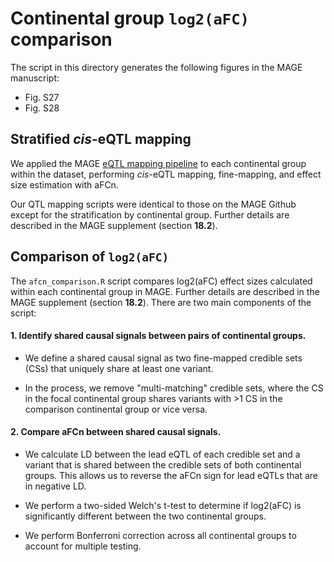 # Continental group `log2(aFC)` comparison

The script in this directory generates the following figures in the MAGE manuscript:

- Fig. S27
- Fig. S28

## Stratified _cis_-eQTL mapping

We applied the MAGE [eQTL mapping pipeline](https://github.com/mccoy-lab/MAGE/tree/main/analysis_pipeline) to each continental group within the dataset, performing _cis_-eQTL mapping, fine-mapping, and effect size estimation with aFCn.

Our QTL mapping scripts were identical to those on the MAGE Github except for the stratification by continental group. Further details are described in the MAGE supplement (section **18.2**).

## Comparison of `log2(aFC)`

The `afcn_comparison.R` script compares log2(aFC) effect sizes calculated within each continental group in MAGE. Further details are described in the MAGE supplement (section **18.2**). There are two main components of the script:

#### 1. Identify shared causal signals between pairs of continental groups.

- We define a shared causal signal as two fine-mapped credible sets (CSs) that uniquely share at least one variant.

- In the process, we remove "multi-matching" credible sets, where the CS in the focal continental group shares variants with >1 CS in the comparison continental group or vice versa.

#### 2. Compare aFCn between shared causal signals.

- We calculate LD between the lead eQTL of each credible set and a variant that is shared between the credible sets of both continental groups. This allows us to reverse the aFCn sign for lead eQTLs that are in negative LD.

- We perform a two-sided Welch's t-test to determine if log2(aFC) is significantly different between the two continental groups.

- We perform Bonferroni correction across all continental groups to account for multiple testing.